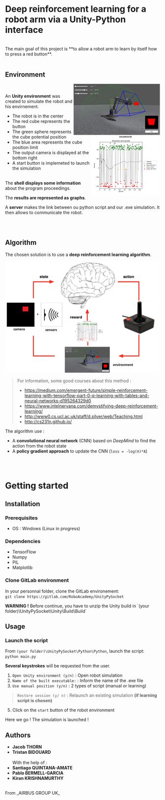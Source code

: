# Deep reinforcement learning for a robot arm via a Unity-Python interface

<br>
The main goal of this project is **to allow a robot arm to learn by itself how to press a red button**.
<br><br>

## Environment
<img style="float: right;" src="Misc/Environement.png">
<img style="float: right;" src="Misc/Plot.png">
<br>

An **Unity environment** was created to simulate the robot and his envirnement.

+ The robot is in the center
+ The red cube represents the button
+ The green sphere represents the cube potential position
+ The blue area represents the cube position limit
+ The output camera is displayed at the bottom right
+ A start button is implemeted to launch the simulation


<br>The **shell displays some information** about the program proceedings.

The **results are represented as graphs**.


A **server** makes the link between ou python script and our .exe simulation. It then allows to communicate the robot. 

<br><br>

## Algorithm


The chosen solution is to use a **deep reinforcement learning algorithm**.

<img style="float: center;" src="Misc/Draft.png">

>For information, some good courses about this method :
>+ https://medium.com/emergent-future/simple-reinforcement-learning-with-tensorflow-part-0-q-learning-with-tables-and-neural-networks-d195264329d0
>+ https://www.intelnervana.com/demystifying-deep-reinforcement-learning/
>+ http://www0.cs.ucl.ac.uk/staff/d.silver/web/Teaching.html
>+ http://cs231n.github.io/

The algorithm use :
+ A **convolutional neural network** (CNN) based on _DeepMind_ to find the action from the robot state
+ A **policy gradient approach** to update the CNN (`loss = -log(π)*A`)

<br><br>

# Getting started

## Installation 


### Prerequisites
- OS : Windows (Linux in progress)

### Dependencies

+ TensorFlow
+ Numpy
+ PIL
+ Matplotlib

### Clone GitLab environment

In your personnal folder, clone the GitLab environement:<br>
`git clone https://gitlab.com/RoboAcademy/UnityPySocket`

<div class="alert alert-warning">
<b>WARNING !</b> Before continue, you have to unzip the Unity build in `(your folder)\UnityPySocket\Unity\Build\Build`
</div>


## Usage

### Launch the script

From `(your folder)\UnityPySocket\Python\Python`, launch the script:<br>
`python main.py`

**Several keystrokes** will be requested from the user.

1. `Open Unity environment (y/n)`  : Open robot simulation 
2. `Name of the built executable:` : Inform the name of the .exe file
3. `Use manual position (y/n)`     : 2 types of script (manual or learning)
>`Restore session (y/ n)`        : Relaunch an existing simulation **(if learning script is chosen)**
5. Click on the `start` button of the robot environment

Here we go ! The simulation is launched !

## Authors

+ **Jacob THORN**
+ **Tristan BIDOUARD** <br><br>
With the help of :<br>
+ **Santiago QUINTANA-AMATE**
+ **Pablo BERMELL-GARCIA** 
+ **Kiran KRISHNAMURTHY** <br>
<br>
From _AIRBUS GROUP UK_
<br>







